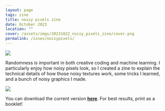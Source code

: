```yaml
---
layout: page
tags: zine
title: noisy pixels zine
date: October 2023
location: ""
cover: /assets/imgs/20231022_noisy_pixels_zine/cover.png
permalink: /zines/noisypixels/
---
```


<img class="medimage" src="/assets/imgs/20231022_noisy_pixels_zine/img1.png">

Randomness is important in both creative coding and machine learning.
I particularly enjoy how noisy pixels look, so I created a zine to 
explain the technical details of how those noisy textures work, 
some tricks I learned, and a bunch of noisy graphics I made.

<img class="fullwidth" src="/assets/imgs/20231022_noisy_pixels_zine/img3.jpg">

You can download the current version **[here](/assets/docs/thisxorthat-noisypixels.pdf)**.
For best results, print as a booklet!